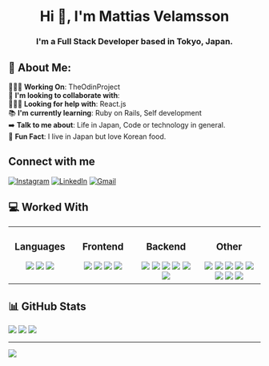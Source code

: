 <h1 align="center">Hi 👋, I'm Mattias Velamsson</h1>
<h3 align="center">I'm a Full Stack Developer based in Tokyo, Japan.</h3>


## 💫 About Me:
👷🏼‍♂️ <strong>Working On</strong>: TheOdinProject <br>
🤝 <strong>I'm looking to collaborate with</strong>:<br>
🙋🏼‍♂️ <strong>Looking for help with</strong>: React.js<br>
📚 <strong>I'm currently learning</strong>: Ruby on Rails, Self development<br>
➡️ <strong>Talk to me about</strong>: Life in Japan, Code or technology in general.<br>
👀 <strong>Fun Fact</strong>: I live in Japan but love Korean food.

## Connect with me
[![Instagram](https://img.shields.io/badge/Instagram-%23E4405F.svg?style=for-the-badge&logo=Instagram&logoColor=white)](https://instagram.com/mattiaswel)
[![LinkedIn](https://img.shields.io/badge/linkedin-%230077B5.svg?style=for-the-badge&logo=linkedin&logoColor=white)](https://linkedin.com/in/mattias-velamsson)
[![Gmail](https://img.shields.io/badge/Gmail-D14836?style=for-the-badge&logo=gmail&logoColor=white)](mailto:mattiasvelamsson@gmail.com)

## 💻 Worked With
<table><tr><td valign="top" width="25%">

<div align="center">
  <h3> Languages </h3>
  <img src="https://img.shields.io/badge/ruby-%23CC342D.svg?style=for-the-badge&logo=ruby&logoColor=white" />
  <img src="https://img.shields.io/badge/javascript-%23323330.svg?style=for-the-badge&logo=javascript&logoColor=%23F7DF1E" />
  <img src="https://img.shields.io/badge/python-3670A0?style=for-the-badge&logo=python&logoColor=ffdd54" />
</div>
  
</td><td valign="top" width="25%">
  
<div align="center">
  <h3> Frontend </h3>
  <img src="https://img.shields.io/badge/html5-%23E34F26.svg?style=for-the-badge&logo=html5&logoColor=white" />
  <img src="https://img.shields.io/badge/react-%2320232a.svg?style=for-the-badge&logo=react&logoColor=%2361DAFB" />
  <img src="https://img.shields.io/badge/css3-%231572B6.svg?style=for-the-badge&logo=css3&logoColor=white" />
  <img src="https://img.shields.io/badge/bootstrap-%23563D7C.svg?style=for-the-badge&logo=bootstrap&logoColor=white" />
</div>
  
</td><td valign="top" width="25%">
  
<div align="center">
  <h3> Backend </h3>
  <img src="https://img.shields.io/badge/rails-%23CC0000.svg?style=for-the-badge&logo=ruby-on-rails&logoColor=white" />
  <img src="https://img.shields.io/badge/node.js-6DA55F?style=for-the-badge&logo=node.js&logoColor=white" />
  <img src="https://img.shields.io/badge/sqlite-%2307405e.svg?style=for-the-badge&logo=sqlite&logoColor=white" />
  <img src="https://img.shields.io/badge/MongoDB-%234ea94b.svg?style=for-the-badge&logo=mongodb&logoColor=white" />
  <img src="https://img.shields.io/badge/express.js-%23404d59.svg?style=for-the-badge&logo=express&logoColor=%2361DAFB" />
  <img src="https://img.shields.io/badge/Next-black?style=for-the-badge&logo=next.js&logoColor=white" />
</div>

</td><td valign="top" width="25%">
  
<div align="center">
  <h3> Other </h3>
  <img src="https://img.shields.io/badge/heroku-%23430098.svg?style=for-the-badge&logo=heroku&logoColor=white" />
  <img src="https://img.shields.io/badge/Cloudflare-F38020?style=for-the-badge&logo=Cloudflare&logoColor=white" />
  <img src="https://img.shields.io/badge/AWS-%23FF9900.svg?style=for-the-badge&logo=amazon-aws&logoColor=white" />
  <img src="https://img.shields.io/badge/figma-%23F24E1E.svg?style=for-the-badge&logo=figma&logoColor=white" />
  <img src="https://img.shields.io/badge/Notion-%23000000.svg?style=for-the-badge&logo=notion&logoColor=white" />
  <img src="https://img.shields.io/badge/Trello-%23026AA7.svg?style=for-the-badge&logo=Trello&logoColor=white" />
  <img src="https://img.shields.io/badge/Postman-FF6C37?style=for-the-badge&logo=postman&logoColor=white" />
  <img src="https://img.shields.io/badge/alfred-%235C1F87.svg?style=for-the-badge&logo=alfred" />
</div>

 </td></tr></table>  

## 📊 GitHub Stats
![](https://github-readme-stats.vercel.app/api?username=SmackDH&show_icons=true&theme=tokyonight)
![](https://github-readme-streak-stats.herokuapp.com/?user=SmackDH&theme=tokyonight&hide_border=false)
![](https://github-readme-stats.vercel.app/api/top-langs/?username=SmackDH&theme=tokyonight&layout=compact)

---

[![](https://visitcount.itsvg.in/api?id=SmackDH&icon=2&color=12)](https://visitcount.itsvg.in)
